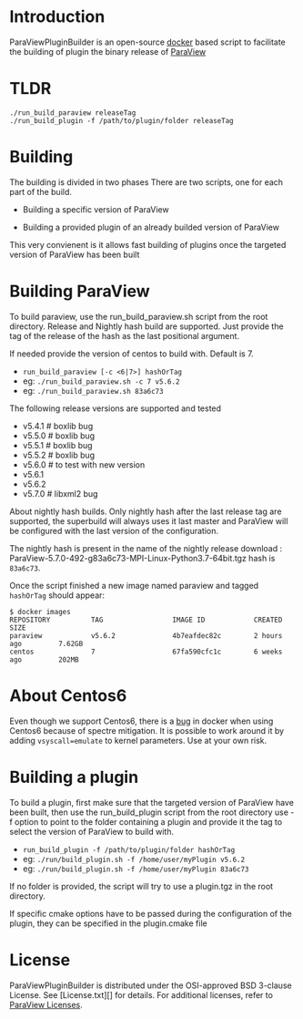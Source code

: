 Introduction
============
ParaViewPluginBuilder is an open-source [docker][] based script to
facilitate the building of plugin the binary release of [ParaView][]

[ParaView]: http://www.paraview.org
[docker]: https://www.docker.com

TLDR
====

```
./run_build_paraview releaseTag
./run_build_plugin -f /path/to/plugin/folder releaseTag
```

Building
========

The building is divided in two phases
There are two scripts, one for each part of the build.

* Building a specific version of ParaView

* Building a provided plugin of an already builded version of ParaView

This very convienent is it allows fast building of plugins once the
targeted version of ParaView has been built

Building ParaView
=================

To build paraview, use the run_build_paraview.sh script from the root directory.
Release and Nightly hash build are supported. Just provide the tag of the release
of the hash as the last positional argument.

If needed provide the version of centos to build with. Default is 7.

* `run_build_paraview [-c <6|7>] hashOrTag`
* eg: `./run_build_paraview.sh -c 7 v5.6.2`
* eg: `./run_build_paraview.sh 83a6c73`

The following release versions are supported and tested
 * v5.4.1 # boxlib bug
 * v5.5.0 # boxlib bug
 * v5.5.1 # boxlib bug
 * v5.5.2 # boxlib bug
 * v5.6.0 # to test with new version
 * v5.6.1
 * v5.6.2
 * v5.7.0 # libxml2 bug

About nightly hash builds. Only nightly hash after the last release tag are supported,
the superbuild will always uses it last master and ParaView will be configured with the last version
of the configuration.

The nightly hash is present in the name of the nightly release download :
ParaView-5.7.0-492-g83a6c73-MPI-Linux-Python3.7-64bit.tgz hash is `83a6c73`.

Once the script finished a new image named paraview and tagged `hashOrTag` should appear:

```
$ docker images
REPOSITORY          TAG                 IMAGE ID            CREATED             SIZE
paraview            v5.6.2              4b7eafdec82c        2 hours ago         7.62GB
centos              7                   67fa590cfc1c        6 weeks ago         202MB
```

About Centos6
=============

Even though we support Centos6, there is a [bug][] in docker when using
Centos6 because of spectre mitigation. It is possible to work around it
by adding `vsyscall=emulate` to kernel parameters.
Use at your own risk.

[bug]: https://github.com/CentOS/sig-cloud-instance-images/issues/103

Building a plugin
=================

To build a plugin, first make sure that the targeted version of ParaView have been built,
then use the run_build_plugin script from the root directory
use -f option to point to the folder containing a plugin
and provide it the tag to select the version of ParaView to build with.
* `run_build_plugin -f /path/to/plugin/folder hashOrTag`
* eg: `./run/build_plugin.sh -f /home/user/myPlugin v5.6.2`
* eg: `./run/build_plugin.sh -f /home/user/myPlugin 83a6c73`

If no folder is provided, the script will try to use a plugin.tgz in the root directory.

If specific cmake options have to be passed during the configuration of the plugin,
they can be specified in the plugin.cmake file

License
=======

ParaViewPluginBuilder is distributed under the OSI-approved BSD 3-clause License.
See [License.txt][] for details. For additional licenses, refer to
[ParaView Licenses][].

[Copyright.txt]: Copyright.txt
[ParaView Licenses]: http://www.paraview.org/paraview-license/
